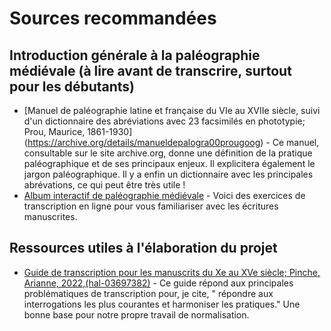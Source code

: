 # Sources recommandées 

## Introduction générale à la paléographie médiévale (à lire avant de transcrire, surtout pour les débutants)
- [Manuel de paléographie latine et française du VIe au XVIIe siècle, suivi d'un dictionnaire des abréviations avec 23 facsimilés en phototypie;
Prou, Maurice, 1861-1930] (https://archive.org/details/manueldepalogra00prougoog) - Ce manuel, consultable sur le site archive.org,  donne une définition de la pratique paléographique et de ses principaux enjeux. Il  explicitera également le jargon paléographique. Il y a enfin un dictionnaire avec les principales abrévations, ce qui peut être très utile !
- [Album interactif de paléographie médiévale](https://paleographie.huma-num.fr/) - Voici des exercices de transcription en ligne pour vous familiariser avec les écritures manuscrites.

## Ressources utiles à l'élaboration du projet 
- [Guide de transcription pour les manuscrits du Xe au XVe siècle; Pinche, Arianne, 2022,(hal-03697382)](https://hal.science/hal-03697382) - Ce guide répond aux principales problématiques de transcription pour, je cite, "  répondre aux interrogations les plus courantes et harmoniser les pratiques." Une bonne base pour notre propre travail de normalisation.




